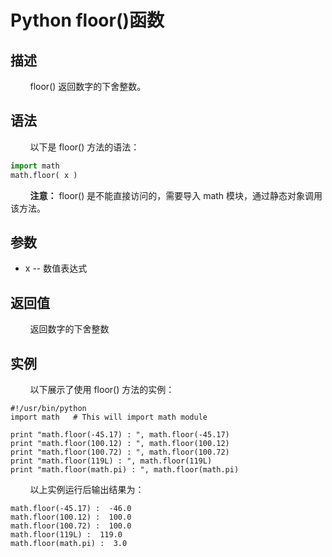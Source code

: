 # Python floor()函数
## 描述
&#160;&#160;&#160;&#160;&#160;&#160;&#160;&#160;floor() 返回数字的下舍整数。

## 语法
&#160;&#160;&#160;&#160;&#160;&#160;&#160;&#160;以下是 floor() 方法的语法：

```python
import math
math.floor( x )
```

&#160;&#160;&#160;&#160;&#160;&#160;&#160;&#160;**注意：** floor() 是不能直接访问的，需要导入 math 模块，通过静态对象调用该方法。

## 参数
- x -- 数值表达式

## 返回值
&#160;&#160;&#160;&#160;&#160;&#160;&#160;&#160;返回数字的下舍整数

## 实例
&#160;&#160;&#160;&#160;&#160;&#160;&#160;&#160;以下展示了使用 floor() 方法的实例：

```
#!/usr/bin/python
import math   # This will import math module

print "math.floor(-45.17) : ", math.floor(-45.17)
print "math.floor(100.12) : ", math.floor(100.12)
print "math.floor(100.72) : ", math.floor(100.72)
print "math.floor(119L) : ", math.floor(119L)
print "math.floor(math.pi) : ", math.floor(math.pi)
```

&#160;&#160;&#160;&#160;&#160;&#160;&#160;&#160;以上实例运行后输出结果为：

```
math.floor(-45.17) :  -46.0
math.floor(100.12) :  100.0
math.floor(100.72) :  100.0
math.floor(119L) :  119.0
math.floor(math.pi) :  3.0
```